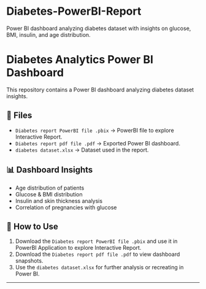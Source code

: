 # Diabetes-PowerBI-Report
Power BI dashboard analyzing diabetes dataset with insights on glucose, BMI, insulin, and age distribution.
# Diabetes Analytics Power BI Dashboard

This repository contains a Power BI dashboard analyzing diabetes dataset insights.

## 📂 Files
- `Diabetes report PowerBI file .pbix` → PowerBI file to explore Interactive Report.
- `Diabetes report pdf file .pdf` → Exported Power BI dashboard.
- `diabetes dataset.xlsx` → Dataset used in the report.

## 📊 Dashboard Insights
- Age distribution of patients
- Glucose & BMI distribution
- Insulin and skin thickness analysis
- Correlation of pregnancies with glucose

## 🚀 How to Use
1. Download the `Diabetes report PowerBI file .pbix` and use it in PowerBI Application to explore Interactive Report.
2. Download the `Diabetes report pdf file .pdf` to view dashboard snapshots.
3. Use the `diabetes dataset.xlsx` for further analysis or recreating in Power BI.

---
